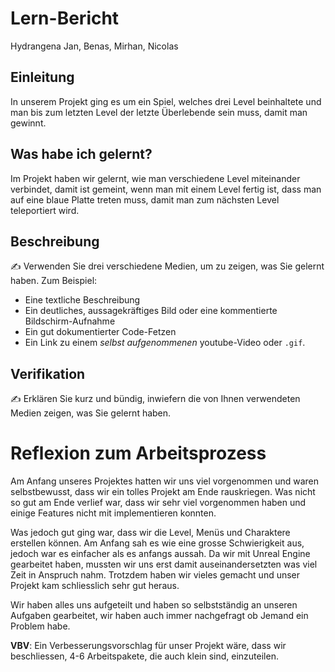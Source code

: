 # Lern-Bericht
Hydrangena
Jan, Benas, Mirhan, Nicolas

## Einleitung

In unserem Projekt ging es um ein Spiel, welches drei Level beinhaltete und man bis zum letzten Level der letzte Überlebende sein muss, damit man gewinnt.

## Was habe ich gelernt?

Im Projekt haben wir gelernt, wie man verschiedene Level miteinander verbindet, damit ist gemeint, wenn man mit einem Level fertig ist, dass man auf eine blaue Platte treten muss, damit man zum nächsten Level teleportiert wird. 

## Beschreibung

✍️ Verwenden Sie drei verschiedene Medien, um zu zeigen, was Sie gelernt haben. Zum Beispiel:

* Eine textliche Beschreibung
* Ein deutliches, aussagekräftiges Bild oder eine kommentierte Bildschirm-Aufnahme
* Ein gut dokumentierter Code-Fetzen
* Ein Link zu einem *selbst aufgenommenen* youtube-Video oder `.gif`.

## Verifikation

✍️ Erklären Sie kurz und bündig, inwiefern die von Ihnen verwendeten Medien zeigen, was Sie gelernt haben.

# Reflexion zum Arbeitsprozess
Am Anfang unseres Projektes hatten wir uns viel vorgenommen und waren selbstbewusst, dass wir ein tolles Projekt am Ende rauskriegen. Was nicht so gut am Ende verlief war, dass wir sehr viel vorgenommen haben und einige Features nicht mit implementieren konnten. 


Was jedoch gut ging war, dass wir die Level, Menüs und Charaktere erstellen können. Am Anfang sah es wie eine grosse Schwierigkeit aus, jedoch war es einfacher als es anfangs aussah. Da wir mit Unreal Engine gearbeitet haben, mussten wir uns erst damit auseinandersetzten was viel Zeit in Anspruch nahm. Trotzdem haben wir vieles gemacht und unser Projekt kam schliesslich sehr gut heraus.


Wir haben alles uns aufgeteilt und haben so selbstständig an unseren Aufgaben gearbeitet, wir haben auch immer nachgefragt ob Jemand ein Problem habe. 

**VBV**: 
Ein Verbesserungsvorschlag für unser Projekt wäre, dass wir beschliessen, 4-6 Arbeitspakete, die auch klein sind, einzuteilen.
